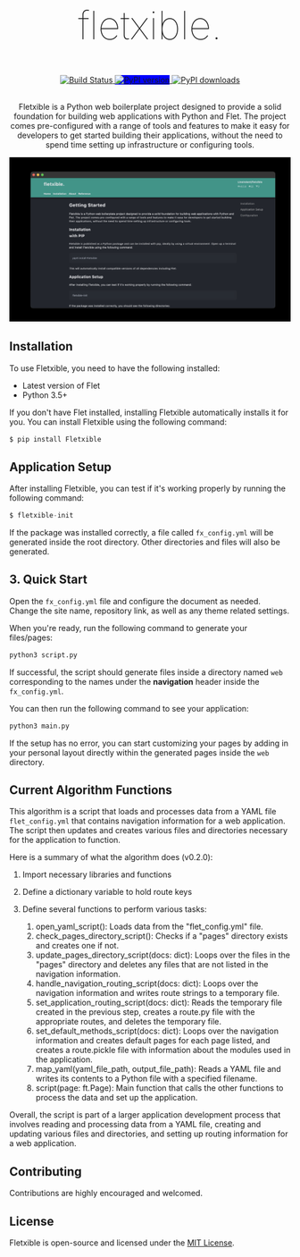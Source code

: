 
<h1 align="center" style="font-size: 5em; font-weight: 100;">fletxible.</h1>



<div align="center">
  <a href="https://github.com/LineIndent/fletxible/actions/workflows/build.yml">
    <img src="https://github.com/LineIndent/fletxible/actions/workflows/build.yml/badge.svg" alt="Build Status">
  </a>
  <!-- <a href="https://fletxible.readthedocs.io/en/latest/?badge=latest">
    <img src="https://readthedocs.org/projects/fletxible/badge/?version=latest" alt="Documentation">
  </a> -->
  <!-- <a href="https://pypi.org/project/fletxible/">
    <img src="https://img.shields.io/pypi/pyversions/fletxible.svg" alt="Python version">
  </a> -->
  <a href="https://pypi.org/project/Fletxible/">
    <img src="https://img.shields.io/pypi/v/Fletxible.svg" alt="PyPI version", style="background-color: blue;">
  </a>
  <a href="https://pypi.org/project/fletxible/">
    <img src="https://img.shields.io/pypi/dm/fletxible.svg" alt="PyPI downloads">
  </a>
</div>

<br>

<p align="center">
Fletxible is a Python web boilerplate project designed to provide a solid foundation for building web applications with Python and Flet. The project comes pre-configured with a range of tools and features to make it easy for developers to get started building their applications, without the need to spend time setting up infrastructure or configuring tools.</p>


<img src="./assets/fletxible.png">



## Installation

To use Fletxible, you need to have the following installed:

-   Latest version of Flet
-   Python 3.5+

If you don't have Flet installed, installing Fletxible automatically installs it for you. You can install Fletxible using the following command:
```py
$ pip install Fletxible
```



## Application Setup

After installing Fletxible, you can test if it's working properly by running the following command:

```py
$ fletxible-init
```

If the package was installed correctly, a file called ```fx_config.yml``` will be generated inside the root directory. Other directories and files will also be generated.

## 3. Quick Start

Open the  ```fx_config.yml``` file and configure the document as needed. Change the site name, repository link, as well as any theme related settings.

When you're ready, run the following command to generate your files/pages:
```py
python3 script.py
```

If successful, the script should generate files inside a directory named ```web``` corresponding to the names under the **navigation** header inside the ```fx_config.yml```. 

You can then run the following command to see your application:

```py
python3 main.py
```

If the setup has no error, you can start customizing your pages by adding in your personal layout directly within the generated pages inside the ```web``` directory.


## Current Algorithm Functions

This algorithm is a script that loads and processes data from a YAML file ```flet_config.yml``` that contains navigation information for a web application. The script then updates and creates various files and directories necessary for the application to function.

Here is a summary of what the algorithm does (v0.2.0):

1. Import necessary libraries and functions
2. Define a dictionary variable to hold route keys

3. Define several functions to perform various tasks:
   1. open_yaml_script(): Loads data from the "flet_config.yml" file.
   2. check_pages_directory_script(): Checks if a "pages" directory exists and creates one if not.
   3. update_pages_directory_script(docs: dict): Loops over the files in the "pages" directory and deletes any files that are not listed in the navigation information.
   4. handle_navigation_routing_script(docs: dict): Loops over the navigation information and writes route strings to a temporary file.
   5. set_application_routing_script(docs: dict): Reads the temporary file created in the previous step, creates a route.py file with the appropriate routes, and deletes the temporary file.
   6. set_default_methods_script(docs: dict): Loops over the navigation information and creates default pages for each page listed, and creates a route.pickle file with information about the modules used in the application. 
   7. map_yaml(yaml_file_path, output_file_path): Reads a YAML file and writes its contents to a Python file with a specified filename.
   8. script(page: ft.Page): Main function that calls the other functions to process the data and set up the application.

Overall, the script is part of a larger application development process that involves reading and processing data from a YAML file, creating and updating various files and directories, and setting up routing information for a web application.

## Contributing

Contributions are highly encouraged and welcomed.


## License

Fletxible is open-source and licensed under the [MIT License](LICENSE).